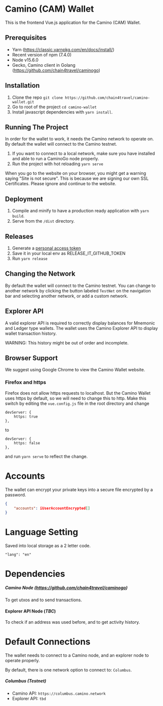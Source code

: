 # Camino (CAM) Wallet

This is the frontend Vue.js application for the Camino (CAM) Wallet.

## Prerequisites

-   Yarn (https://classic.yarnpkg.com/en/docs/install/)
-   Recent version of npm (7.4.0)
-   Node v15.6.0
-   Gecko, Camino client in Golang (https://github.com/chain4travel/caminogo)

## Installation

1. Clone the repo `git clone https://github.com/chain4travel/camino-wallet.git`
2. Go to root of the project `cd camino-wallet`
3. Install javascript dependencies with `yarn install`.

## Running The Project

In order for the wallet to work, it needs the Camino network to operate on. By default the wallet will connect to the Camino testnet.

1. If you want to connect to a local network, make sure you have installed and able to run a CaminoGo node properly.
2. Run the project with hot reloading `yarn serve`

When you go to the website on your browser, you might get a warning saying
"Site is not secure". This is because we are signing our own SSL Certificates. Please ignore and continue to the website.

## Deployment

1.  Compile and minify to have a production ready application with `yarn build`.
2.  Serve from the `/dist` directory.

## Releases

1.  Generate a [personal access token](https://github.com/settings/tokens/new?scopes=repo&description=release-it)
2.  Save it in your local env as RELEASE_IT_GITHUB_TOKEN
3.  Run `yarn release`

## Changing the Network

By default the wallet will connect to the Camino testnet. You can change to another network by clicking the button labeled `TestNet` on the navigation bar and selecting another network, or add a custom network.

## Explorer API

A valid explorer API is required to correctly display balances for Mnemonic and Ledger type wallets.
The wallet uses the Camino Explorer API to display wallet transaction history.

WARNING: This history might be out of order and incomplete.

## Browser Support

We suggest using Google Chrome to view the Camino Wallet website.

### Firefox and https

Firefox does not allow https requests to localhost. But the Camino Wallet uses https by default, so we will need to change this to http. Make this switch by editing the `vue.config.js` file in the root directory and change

```
devServer: {
    https: true
},
```

to

```
devServer: {
    https: false
},
```

and run `yarn serve` to reflect the change.

# Accounts

The wallet can encrypt your private keys into a secure file encrypted by a password.

```json
{
    "accounts": iUserAccountEncrypted[]
}
```

# Language Setting

Saved into local storage as a 2 letter code.

```
"lang": "en"
```

# Dependencies

##### Camino Node (https://github.com/chain4travel/caminogo)

To get utxos and to send transactions.

#### Explorer API Node (_TBC_)

To check if an address was used before, and to get activity history.

# Default Connections

The wallet needs to connect to a Camino node, and an explorer node to operate properly.

By default, there is one network option to connect to: `Columbus`.

##### Columbus (Testnet)

-   Camino API: `https://columbus.camino.network`
-   Explorer API: `tbd`
